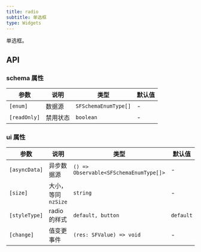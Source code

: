 ```yaml
---
title: radio
subtitle: 单选框
type: Widgets
---
```


单选框。

## API

### schema 属性

| 参数         | 说明     | 类型                 | 默认值 |
|--------------|--------|----------------------|--------|
| `[enum]`     | 数据源   | `SFSchemaEnumType[]` | -      |
| `[readOnly]` | 禁用状态 | `boolean`            | -      |

### ui 属性

| 参数          | 说明               | 类型                                   | 默认值    |
|---------------|------------------|----------------------------------------|-----------|
| `[asyncData]` | 异步数据源         | `() => Observable<SFSchemaEnumType[]>` | -         |
| `[size]`      | 大小，等同 `nzSize` | `string`                               | -         |
| `[styleType]` | radio 的样式       | `default, button`                      | `default` |
| `[change]`    | 值变更事件         | `(res: SFValue) => void`               | -         |
